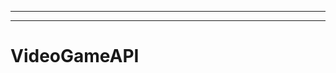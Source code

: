 ------------------------------------------------------------------------------
-------------------------------------------------------
# VideoGameAPI
